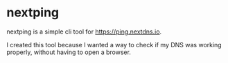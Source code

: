# nextping

nextping is a simple cli tool for https://ping.nextdns.io.

I created this tool because I wanted a way to check if my DNS was working properly, without having to open a browser.
